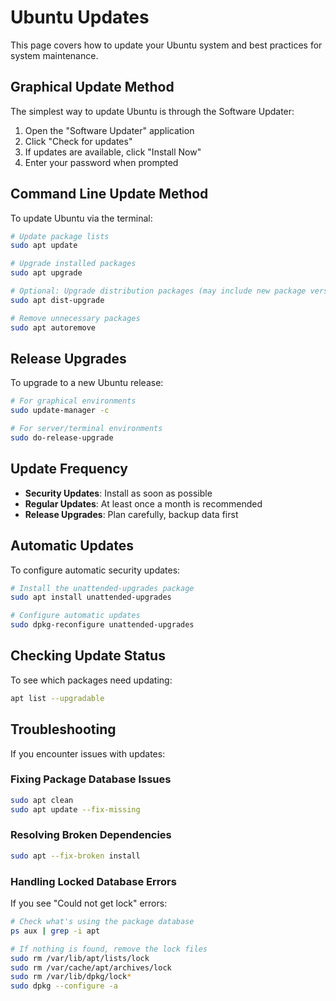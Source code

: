 # Ubuntu Updates

This page covers how to update your Ubuntu system and best practices for system maintenance.

## Graphical Update Method

The simplest way to update Ubuntu is through the Software Updater:

1. Open the "Software Updater" application
2. Click "Check for updates"
3. If updates are available, click "Install Now"
4. Enter your password when prompted

## Command Line Update Method

To update Ubuntu via the terminal:

```bash
# Update package lists
sudo apt update

# Upgrade installed packages
sudo apt upgrade

# Optional: Upgrade distribution packages (may include new package versions)
sudo apt dist-upgrade

# Remove unnecessary packages
sudo apt autoremove
```

## Release Upgrades

To upgrade to a new Ubuntu release:

```bash
# For graphical environments
sudo update-manager -c

# For server/terminal environments
sudo do-release-upgrade
```

## Update Frequency

- **Security Updates**: Install as soon as possible
- **Regular Updates**: At least once a month is recommended
- **Release Upgrades**: Plan carefully, backup data first

## Automatic Updates

To configure automatic security updates:

```bash
# Install the unattended-upgrades package
sudo apt install unattended-upgrades

# Configure automatic updates
sudo dpkg-reconfigure unattended-upgrades
```

## Checking Update Status

To see which packages need updating:

```bash
apt list --upgradable
```

## Troubleshooting

If you encounter issues with updates:

### Fixing Package Database Issues

```bash
sudo apt clean
sudo apt update --fix-missing
```

### Resolving Broken Dependencies

```bash
sudo apt --fix-broken install
```

### Handling Locked Database Errors

If you see "Could not get lock" errors:

```bash
# Check what's using the package database
ps aux | grep -i apt

# If nothing is found, remove the lock files
sudo rm /var/lib/apt/lists/lock
sudo rm /var/cache/apt/archives/lock
sudo rm /var/lib/dpkg/lock*
sudo dpkg --configure -a
```